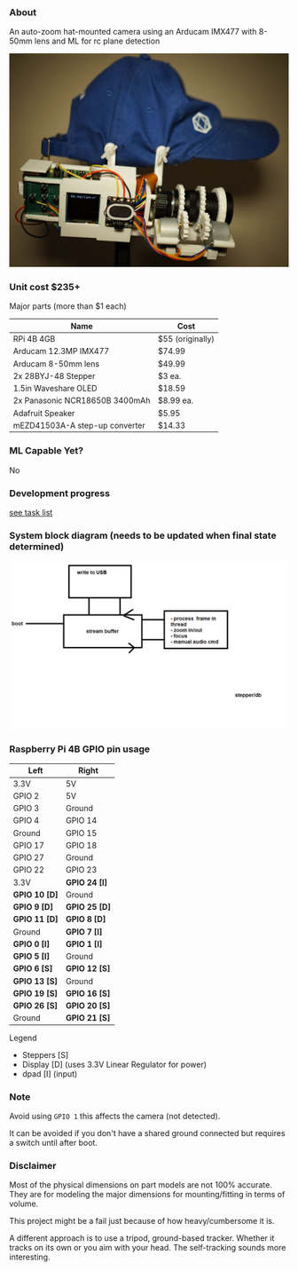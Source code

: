 ### About

An auto-zoom hat-mounted camera using an Arducam IMX477 with 8-50mm lens and ML for rc plane detection

<img src="ml-hat-cam-v1.JPG"/>

### Unit cost $235+

Major parts (more than $1 each)

| Name                           | Cost             |
| ------------------------------ | ---------------- |
| RPi 4B 4GB                     | $55 (originally) |
| Arducam 12.3MP IMX477          | $74.99           |
| Arducam 8-50mm lens            | $49.99           |
| 2x 28BYJ-48 Stepper            | $3 ea.           |
| 1.5in Waveshare OLED           | $18.59           |
| 2x Panasonic NCR18650B 3400mAh | $8.99 ea.        |
| Adafruit Speaker               | $5.95            |
| mEZD41503A-A step-up converter | $14.33           |

### ML Capable Yet?

No

### Development progress

[see task list](/tasks.md)

### System block diagram (needs to be updated when final state determined)
<img src="ml-hat-cam-system-diagram-wip.png"/>

### Raspberry Pi 4B GPIO pin usage

| Left            | Right           |
| --------------- | --------------- |
| 3.3V            | 5V              |
| GPIO 2          | 5V              |
| GPIO 3          | Ground          |
| GPIO 4          | GPIO 14         |
| Ground          | GPIO 15         |
| GPIO 17         | GPIO 18         |
| GPIO 27         | Ground          |
| GPIO 22         | GPIO 23         |
| 3.3V            | **GPIO 24 [I]** |
| **GPIO 10 [D]** | Ground          |
| **GPIO 9 [D]**  | **GPIO 25 [D]** |
| **GPIO 11 [D]** | **GPIO 8  [D]** |
| Ground          | **GPIO 7  [I]** |
| **GPIO 0  [I]** | **GPIO 1  [I]** |
| **GPIO 5  [I]** | Ground          |
| **GPIO 6  [S]** | **GPIO 12 [S]** |
| **GPIO 13 [S]** | Ground          |
| **GPIO 19 [S]** | **GPIO 16 [S]** |
| **GPIO 26 [S]** | **GPIO 20 [S]** |
| Ground          | **GPIO 21 [S]** |

Legend

- Steppers [S]
- Display [D] (uses 3.3V Linear Regulator for power)
- dpad [I] (input)

### Note

Avoid using `GPIO 1` this affects the camera (not detected).

It can be avoided if you don't have a shared ground connected but requires a switch until after boot.

### Disclaimer

Most of the physical dimensions on part models are not 100% accurate. They are for modeling the major dimensions for mounting/fitting in terms of volume.

This project might be a fail just because of how heavy/cumbersome it is.

A different approach is to use a tripod, ground-based tracker. Whether it tracks on its own or you aim with your head. The self-tracking sounds more interesting.
